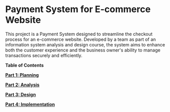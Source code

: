 # Payment System for E-commerce Website
This project is a Payment System designed to streamline the checkout process for an e-commerce website. Developed by a team as part of an information system analysis and design course, the system aims to enhance both the customer experience and the business owner's ability to manage transactions securely and efficiently.

**Table of Contents**

[**Part 1: Planning**](Planning.md) 

[**Part 2: Analysis**](Analysis.md) 

[**Part 3: Design**](Design.md) 

[**Part 4: Implementation**](Implementation.md) 
